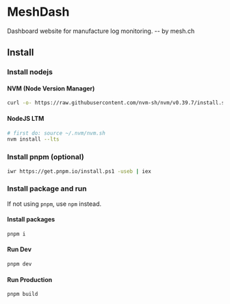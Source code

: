 # MeshDash

Dashboard website for manufacture log monitoring. -- by mesh.ch

## Install

### Install nodejs

#### NVM (Node Version Manager)
```bash
curl -o- https://raw.githubusercontent.com/nvm-sh/nvm/v0.39.7/install.sh | bash
```

#### NodeJS LTM
```bash
# first do: source ~/.nvm/nvm.sh
nvm install --lts
```

### Install pnpm (optional)
```bash
iwr https://get.pnpm.io/install.ps1 -useb | iex

```

### Install package and run
If not using `pnpm`, use `npm` instead.

#### Install packages
```bash
pnpm i 
```

#### Run Dev
```bash
pnpm dev
```

#### Run Production
```bash
pnpm build
```
